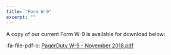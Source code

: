 ```yaml
---
title: "Form W-9"
excerpt: ""
---
```

A copy of our current Form W-9 is available for download below:

:fa-file-pdf-o: [PagerDuty W-9 - November 2018.pdf](https://drive.google.com/file/d/1RCpzduisAyU-52Q0tHvXrfKJl0JbJMy6/view?usp=sharing)
